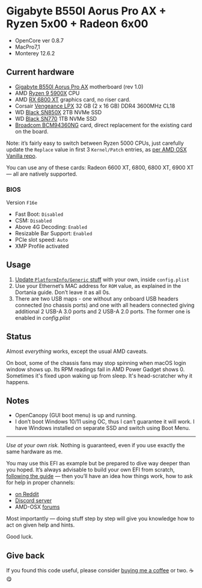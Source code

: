 # Gigabyte B550I Aorus Pro AX + Ryzen 5x00 + Radeon 6x00

- OpenCore ver 0.8.7
- MacPro7,1
- Monterey 12.6.2

## Current hardware

- [Gigabyte B550I Aorus Pro AX](https://www.gigabyte.com/Motherboard/B550I-AORUS-PRO-AX-rev-10/) motherboard (rev 1.0)
- AMD [Ryzen 9 5900X](https://www.amd.com/en/products/cpu/amd-ryzen-9-5900x) CPU
- AMD [RX 6800 XT](https://www.amd.com/en/products/graphics/amd-radeon-rx-6900-xt) graphics card, no riser card.
- Corsair [Vengeance LPX](https://www.corsair.com/us/en/Categories/Products/Memory/VENGEANCE-LPX/p/CMK32GX4M2D3600C18) 32 GB (2 x 16 GB) DDR4 3600MHz CL18
- WD [Black SN850X](https://www.westerndigital.com/en-il/products/internal-drives/wd-black-sn850x-nvme-ssd#WDS200T2X0E) 2TB NVMe SSD
- WD [Black SN770](https://www.westerndigital.com/en-il/products/internal-drives/wd-black-sn770-nvme-ssd#WDS100T3X0E) 1TB NVMe SSD
- [Broadcom BCM94360NG](https://www.aliexpress.com/item/1005003324812245.html) card, direct replacement for the existing card on the board.

Note: it’s fairly easy to switch between Ryzen 5000 CPUs, just carefully update the `Replace` value in first 3 `Kernel/Patch` entries, as [per AMD OSX Vanilla repo](https://github.com/AMD-OSX/AMD_Vanilla).

You can use any of these cards: Radeon 6600 XT, 6800, 6800 XT, 6900 XT — all are natively supported.

### BIOS

Version `F16e`

- Fast Boot: `Disabled`
- CSM: `Disabled`
- Above 4G Decoding: `Enabled`
- Resizable Bar Support: `Enabled`
- PCIe slot speed: `Auto`
- XMP Profile activated

## Usage

1. [Update `PlatformInfo/Generic` stuff](https://dortania.github.io/OpenCore-Post-Install/universal/iservices.html#generate-a-new-serial) with your own, inside `config.plist`
2. Use your Ethernet’s MAC address for `ROM` value, as explained in the Dortania guide. Don’t leave it as all 0s.
3. There are two USB maps - one without any onboard USB headers connected (no chassis ports) and one with all headers connected giving additional 2 USB-A 3.0 ports and 2 USB-A 2.0 ports. The former one is enabled in _config.plist_

## Status

Almost *everything* works, except the usual AMD caveats.

On boot, some of the chassis fans may stop spinning when macOS login window shows up. Its RPM readings fail in AMD Power Gadget shows 0. Sometimes it's fixed upon waking up from sleep. It's head-scratcher why it happens.

## Notes

- OpenCanopy (GUI boot menu) is up and running.
- I don’t boot Windows 10/11 using OC, thus I can’t guarantee it will work. I have Windows installed on separate SSD and switch using Boot Menu.

---

*Use at your own risk.* Nothing is guaranteed, even if you use exactly the same hardware as me.

You may use this EFI as example but be prepared to dive way deeper than you hoped. It’s always advisable to build your own EFI from scratch, [following the guide](https://dortania.github.io/OpenCore-Install-Guide/) —  then you’ll have an idea how things work,  how to ask for help in proper channels:
- [on Reddit](https://www.reddit.com/r/hackintosh/)
- [Discord server](https://discord.gg/Wxam8aH)
- AMD-OSX [forums](https://forum.amd-osx.com)

Most importantly — doing stuff step by step will give you knowledge how to act on given help and hints.

Good luck.

## Give back

If you found this code useful, please consider [buying me a coffee](https://www.buymeacoffee.com/radianttap) or two. ☕️😋
